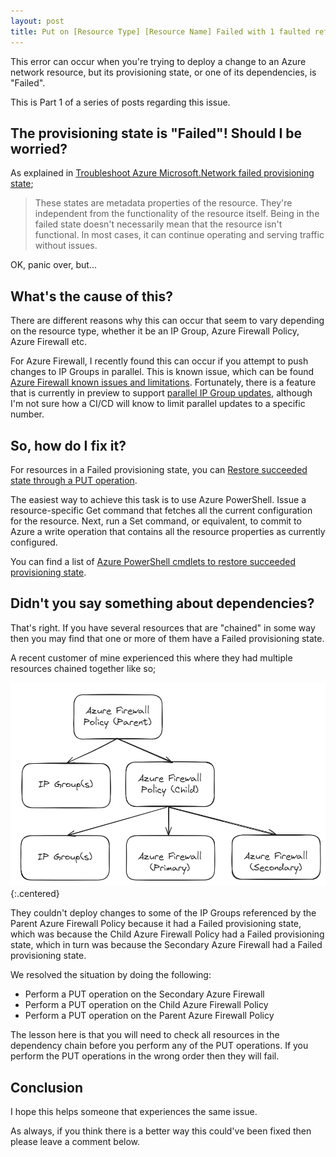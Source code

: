 ```yaml
---
layout: post
title: Put on [Resource Type] [Resource Name] Failed with 1 faulted referenced [Resource Type](s)
---
```


This error can occur when you're trying to deploy a change to an Azure network resource, but its provisioning state, or one of its dependencies, is "Failed".

This is Part 1 of a series of posts regarding this issue.

## The provisioning state is "Failed"! Should I be worried?

As explained in [Troubleshoot Azure Microsoft.Network failed provisioning state](https://learn.microsoft.com/en-us/azure/networking/troubleshoot-failed-state);

>These states are metadata properties of the resource. They're independent from the functionality of the resource itself. Being in the failed state doesn't necessarily mean that the resource isn't functional. In most cases, it can continue operating and serving traffic without issues.

OK, panic over, but...

## What's the cause of this?

There are different reasons why this can occur that seem to vary depending on the resource type, whether it be an IP Group, Azure Firewall Policy, Azure Firewall etc.

For Azure Firewall, I recently found this can occur if you attempt to push changes to IP Groups in parallel. This is known issue, which can be found [Azure Firewall known issues and limitations](https://learn.microsoft.com/en-us/azure/firewall/firewall-known-issues). Fortunately, there is a feature that is currently in preview to support [parallel IP Group updates](https://learn.microsoft.com/en-us/azure/firewall/ip-groups#parallel-ip-group-updates-preview), although I'm not sure how a CI/CD will know to limit parallel updates to a specific number.

## So, how do I fix it?

For resources in a Failed provisioning state, you can [Restore succeeded state through a PUT operation](https://learn.microsoft.com/en-us/azure/networking/troubleshoot-failed-state#restoring-succeeded-state-through-a-put-operation).

The easiest way to achieve this task is to use Azure PowerShell. Issue a resource-specific Get command that fetches all the current configuration for the resource. Next, run a Set command, or equivalent, to commit to Azure a write operation that contains all the resource properties as currently configured.

You can find a list of [Azure PowerShell cmdlets to restore succeeded provisioning state](https://learn.microsoft.com/en-us/azure/networking/troubleshoot-failed-state#azure-powershell-cmdlets-to-restore-succeeded-provisioning-state).

## Didn't you say something about dependencies?

That's right. If you have several resources that are "chained" in some way then you may find that one or more of them have a Failed provisioning state.

A recent customer of mine experienced this where they had multiple resources chained together like so;

![Chained resources](/images/2024-05-07-chained-resources.png){:.centered}

They couldn't deploy changes to some of the IP Groups referenced by the Parent Azure Firewall Policy because it had a Failed provisioning state, which was because the Child Azure Firewall Policy had a Failed provisioning state, which in turn was because the Secondary Azure Firewall had a Failed provisioning state.

We resolved the situation by doing the following:

- Perform a PUT operation on the Secondary Azure Firewall
- Perform a PUT operation on the Child Azure Firewall Policy
- Perform a PUT operation on the Parent Azure Firewall Policy

The lesson here is that you will need to check all resources in the dependency chain before you perform any of the PUT operations. If you perform the PUT operations in the wrong order then they will fail.

## Conclusion

I hope this helps someone that experiences the same issue.

As always, if you think there is a better way this could've been fixed then please leave a comment below.